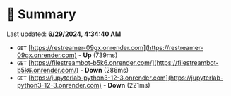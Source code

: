 # 📖 Summary
Last updated: **6/29/2024, 4:34:40 AM**

- `GET` [https://restreamer-09gx.onrender.com](https://restreamer-09gx.onrender.com) - **Up** (739ms)
- `GET` [https://filestreambot-b5k6.onrender.com/](https://filestreambot-b5k6.onrender.com/) - **Down** (286ms)
- `GET` [https://jupyterlab-python3-12-3.onrender.com](https://jupyterlab-python3-12-3.onrender.com) - **Down** (221ms)
